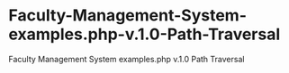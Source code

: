 # Faculty-Management-System-examples.php-v.1.0-Path-Traversal
Faculty Management System examples.php  v.1.0 Path Traversal
